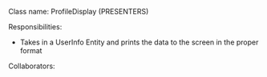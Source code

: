 Class name: ProfileDisplay (PRESENTERS)

Responsibilities:
- Takes in a UserInfo Entity and prints the data to the screen in the proper format

Collaborators:
